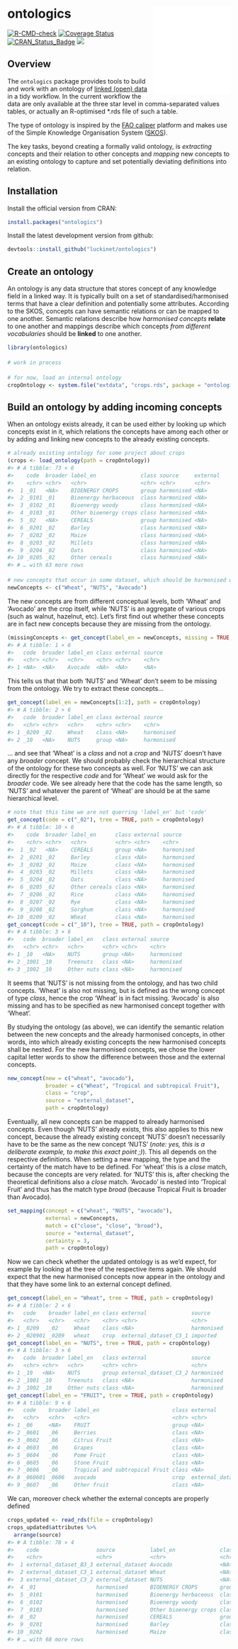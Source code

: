 
<!-- README.md is generated from README.Rmd. Please edit that file -->

# ontologics <a href='https://github.com/luckinet/ontologics/'><img src='man/figures/logo.svg' align="right" height="200" /></a>

<!-- badges: start -->

[![R-CMD-check](https://github.com/luckinet/ontologics/workflows/R-CMD-check/badge.svg)](https://github.com/luckinet/ontologics/actions)
[![Coverage
Status](https://codecov.io/gh/luckinet/ontologics/branch/master/graph/badge.svg)](https://codecov.io/github/luckinet/ontologics?branch=master)
[![CRAN_Status_Badge](http://www.r-pkg.org/badges/version/ontologics)](https://cran.r-project.org/package=ontologics)
[![](http://cranlogs.r-pkg.org/badges/grand-total/ontologics)](https://cran.r-project.org/package=geometr)

<!-- badges: end -->

## Overview

The `ontologics` package provides tools to build and work with an
ontology of [linked (open)
data](https://en.wikipedia.org/wiki/Linked_data) in a tidy workflow. In
the current workflow the data are only available at the three star level
in comma-separated values tables, or actually an R-optimised \*.rds file
of such a table.

The type of ontology is inspired by the [FAO
caliper](https://datalab.review.fao.org/datalab/caliper/web/) platform
and makes use of the Simple Knowledge Organisation System
([SKOS](https://www.w3.org/TR/skos-reference/)).

The key tasks, beyond creating a formally valid ontology, is
*extracting* concepts and their relation to other concepts and *mapping*
new concepts to an existing ontology to capture and set potentially
deviating definitions into relation.

## Installation

Install the official version from CRAN:

``` r
install.packages("ontologics")
```

Install the latest development version from github:

``` r
devtools::install_github("luckinet/ontologics")
```

## Create an ontology

An ontology is any data structure that stores concept of any knowledge
field in a linked way. It is typically built on a set of
standardised/harmonised terms that have a clear definition and
potentially some attributes. According to the SKOS, concepts can have
semantic relations or can be mapped to one another. Semantic relations
describe how *harmonised concepts* **relate** to one another and
mappings describe which concepts *from different vocabularies* should be
**linked** to one another.

``` r
library(ontologics)

# work in process

# for now, load an internal ontology
cropOntology <- system.file("extdata", "crops.rds", package = "ontologics")
```

## Build an ontology by adding incoming concepts

When an ontology exists already, it can be used either by looking up
which concepts exist in it, which relations the concepts have among each
other or by adding and linking new concepts to the already existing
concepts.

``` r
# already existing ontology for some project about crops
(crops <- load_ontology(path = cropOntology))
#> # A tibble: 73 × 6
#>    code  broader label_en              class source     external
#>    <chr> <chr>   <chr>                 <chr> <chr>      <chr>   
#>  1 _01   <NA>    BIOENERGY CROPS       group harmonised <NA>    
#>  2 _0101 _01     Bioenergy herbaceous  class harmonised <NA>    
#>  3 _0102 _01     Bioenergy woody       class harmonised <NA>    
#>  4 _0103 _01     Other bioenergy crops class harmonised <NA>    
#>  5 _02   <NA>    CEREALS               group harmonised <NA>    
#>  6 _0201 _02     Barley                class harmonised <NA>    
#>  7 _0202 _02     Maize                 class harmonised <NA>    
#>  8 _0203 _02     Millets               class harmonised <NA>    
#>  9 _0204 _02     Oats                  class harmonised <NA>    
#> 10 _0205 _02     Other cereals         class harmonised <NA>    
#> # … with 63 more rows

# new concepts that occur in some dataset, which should be harmonised with the ontology
newConcepts <- c("Wheat", "NUTS", "Avocado")
```

The new concepts are from different conceptual levels, both ‘Wheat’ and
‘Avocado’ are the crop itself, while ‘NUTS’ is an aggregate of various
crops (such as walnut, hazelnut, etc). Let’s first find out whether
these concepts are in fact new concepts because they are missing from
the ontology.

``` r
(missingConcepts <- get_concept(label_en = newConcepts, missing = TRUE, path = cropOntology))
#> # A tibble: 1 × 6
#>   code  broader label_en class external source
#>   <chr> <chr>   <chr>    <chr> <chr>    <chr> 
#> 1 <NA>  <NA>    Avocado  <NA>  <NA>     <NA>
```

This tells us that that both ‘NUTS’ and ‘Wheat’ don’t seem to be missing
from the ontology. We try to extract these concepts…

``` r
get_concept(label_en = newConcepts[1:2], path = cropOntology)
#> # A tibble: 2 × 6
#>   code  broader label_en class external source    
#>   <chr> <chr>   <chr>    <chr> <chr>    <chr>     
#> 1 _0209 _02     Wheat    class <NA>     harmonised
#> 2 _10   <NA>    NUTS     group <NA>     harmonised
```

… and see that ‘Wheat’ is a *class* and not a *crop* and ‘NUTS’ doesn’t
have any *broader* concept. We should probably check the hierarchical
structure of the ontology for these two concepts as well. For ‘NUTS’ we
can ask directly for the respective *code* and for ‘Wheat’ we would ask
for the *broader* code. We see already here that the code has the same
length, so ‘NUTS’ and whatever the parent of ‘Wheat’ are should be at
the same hierarchical level.

``` r
# note that this time we are not querring 'label_en' but 'code'
get_concept(code = c("_02"), tree = TRUE, path = cropOntology)
#> # A tibble: 10 × 6
#>    code  broader label_en      class external source    
#>    <chr> <chr>   <chr>         <chr> <chr>    <chr>     
#>  1 _02   <NA>    CEREALS       group <NA>     harmonised
#>  2 _0201 _02     Barley        class <NA>     harmonised
#>  3 _0202 _02     Maize         class <NA>     harmonised
#>  4 _0203 _02     Millets       class <NA>     harmonised
#>  5 _0204 _02     Oats          class <NA>     harmonised
#>  6 _0205 _02     Other cereals class <NA>     harmonised
#>  7 _0206 _02     Rice          class <NA>     harmonised
#>  8 _0207 _02     Rye           class <NA>     harmonised
#>  9 _0208 _02     Sorghum       class <NA>     harmonised
#> 10 _0209 _02     Wheat         class <NA>     harmonised
get_concept(code = c("_10"), tree = TRUE, path = cropOntology)
#> # A tibble: 3 × 6
#>   code  broader label_en   class external source    
#>   <chr> <chr>   <chr>      <chr> <chr>    <chr>     
#> 1 _10   <NA>    NUTS       group <NA>     harmonised
#> 2 _1001 _10     Treenuts   class <NA>     harmonised
#> 3 _1002 _10     Other nuts class <NA>     harmonised
```

It seems that ‘NUTS’ is not missing from the ontology, and has two child
concepts. ‘Wheat’ is also not missing, but is defined as the wrong
concept of type *class*, hence the crop ‘Wheat’ is in fact missing.
‘Avocado’ is also missing and has to be specified as new harmonised
concept together with ‘Wheat’.

By studying the ontology (as above), we can identify the semantic
relation between the new concepts and the already harmonised concepts,
in other words, into which already existing concepts the new harmonised
concepts shall be nested. For the new harmonised concepts, we chose the
lower capital letter words to show the difference between those and the
external concepts.

``` r
new_concept(new = c("wheat", "avocado"),
            broader = c("Wheat", "Tropical and subtropical Fruit"),
            class = "crop",                                         
            source = "external_dataset", 
            path = cropOntology)
```

Eventually, all new concepts can be mapped to already harmonised
concepts. Even though ‘NUTS’ already exists, this also applies to this
new concept, because the already existing concept ‘NUTS’ doesn’t
necessarily have to be the same as the new concept ‘NUTS’ (*note: yes,
this is a deliberate example, to make this exact point ;)*). This all
depends on the respective definitions. When setting a new mapping, the
type and the certainty of the match have to be defined. For ‘wheat’ this
is a *close* match, because the concepts are very related. for ‘NUTS’
this is, after checking the theoretical definitions also a *close*
match. ‘Avocado’ is nested into ‘Tropical Fruit’ and thus has the match
type *broad* (because Tropical Fruit is broader than Avocado).

``` r
set_mapping(concept = c("wheat", "NUTS", "avocado"),
            external = newConcepts,
            match = c("close", "close", "broad"), 
            source = "external_dataset",
            certainty = 3, 
            path = cropOntology)
```

Now we can check whether the updated ontology is as we’d expect, for
example by looking at the tree of the respective items again. We should
expect that the new harmonised concepts now appear in the ontology and
that they have some link to an external concept defined.

``` r
get_concept(label_en = "Wheat", tree = TRUE, path = cropOntology)
#> # A tibble: 2 × 6
#>   code    broader label_en class external              source    
#>   <chr>   <chr>   <chr>    <chr> <chr>                 <chr>     
#> 1 _0209   _02     Wheat    class <NA>                  harmonised
#> 2 _020901 _0209   wheat    crop  external_dataset_C3_1 imported
get_concept(label_en = "NUTS", tree = TRUE, path = cropOntology)
#> # A tibble: 3 × 6
#>   code  broader label_en   class external              source    
#>   <chr> <chr>   <chr>      <chr> <chr>                 <chr>     
#> 1 _10   <NA>    NUTS       group external_dataset_C3_2 harmonised
#> 2 _1001 _10     Treenuts   class <NA>                  harmonised
#> 3 _1002 _10     Other nuts class <NA>                  harmonised
get_concept(label_en = "FRUIT", tree = TRUE, path = cropOntology)
#> # A tibble: 9 × 6
#>   code    broader label_en                       class external           source
#>   <chr>   <chr>   <chr>                          <chr> <chr>              <chr> 
#> 1 _06     <NA>    FRUIT                          group <NA>               harmo…
#> 2 _0601   _06     Berries                        class <NA>               harmo…
#> 3 _0602   _06     Citrus Fruit                   class <NA>               harmo…
#> 4 _0603   _06     Grapes                         class <NA>               harmo…
#> 5 _0604   _06     Pome Fruit                     class <NA>               harmo…
#> 6 _0605   _06     Stone Fruit                    class <NA>               harmo…
#> 7 _0606   _06     Tropical and subtropical Fruit class <NA>               harmo…
#> 8 _060601 _0606   avocado                        crop  external_dataset_… impor…
#> 9 _0607   _06     Other fruit                    class <NA>               harmo…
```

We can, moreover check whether the external concepts are properly
defined

``` r
crops_updated <- read_rds(file = cropOntology)
crops_updated$attributes %>% 
  arrange(source)
#> # A tibble: 78 × 4
#>    code                  source           label_en              class
#>    <chr>                 <chr>            <chr>                 <chr>
#>  1 external_dataset_B3_3 external_dataset Avocado               <NA> 
#>  2 external_dataset_C3_1 external_dataset Wheat                 <NA> 
#>  3 external_dataset_C3_2 external_dataset NUTS                  <NA> 
#>  4 _01                   harmonised       BIOENERGY CROPS       group
#>  5 _0101                 harmonised       Bioenergy herbaceous  class
#>  6 _0102                 harmonised       Bioenergy woody       class
#>  7 _0103                 harmonised       Other bioenergy crops class
#>  8 _02                   harmonised       CEREALS               group
#>  9 _0201                 harmonised       Barley                class
#> 10 _0202                 harmonised       Maize                 class
#> # … with 68 more rows
```
